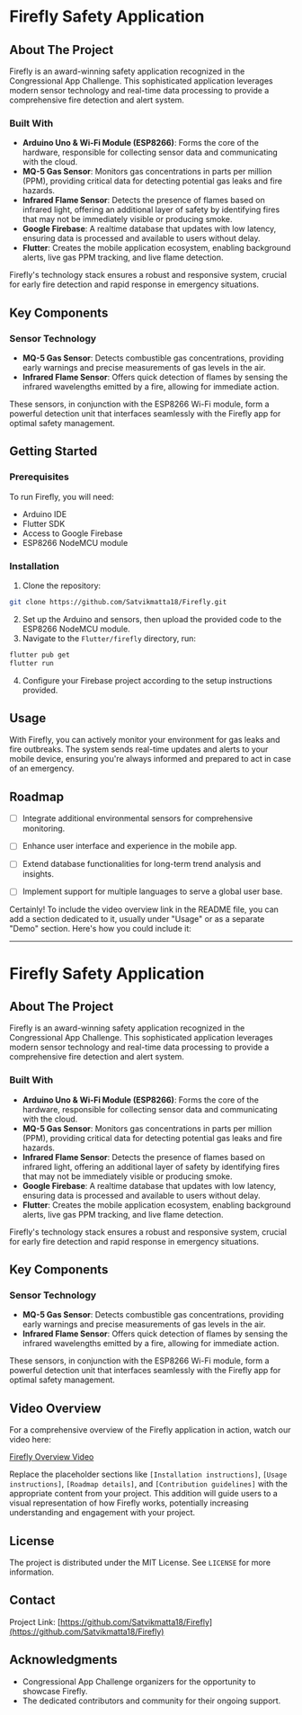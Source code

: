 
# Firefly Safety Application

## About The Project

Firefly is an award-winning safety application recognized in the Congressional App Challenge. This sophisticated application leverages modern sensor technology and real-time data processing to provide a comprehensive fire detection and alert system.

### Built With

- **Arduino Uno & Wi-Fi Module (ESP8266)**: Forms the core of the hardware, responsible for collecting sensor data and communicating with the cloud.
- **MQ-5 Gas Sensor**: Monitors gas concentrations in parts per million (PPM), providing critical data for detecting potential gas leaks and fire hazards.
- **Infrared Flame Sensor**: Detects the presence of flames based on infrared light, offering an additional layer of safety by identifying fires that may not be immediately visible or producing smoke.
- **Google Firebase**: A realtime database that updates with low latency, ensuring data is processed and available to users without delay.
- **Flutter**: Creates the mobile application ecosystem, enabling background alerts, live gas PPM tracking, and live flame detection.

Firefly's technology stack ensures a robust and responsive system, crucial for early fire detection and rapid response in emergency situations.

## Key Components

### Sensor Technology

- **MQ-5 Gas Sensor**: Detects combustible gas concentrations, providing early warnings and precise measurements of gas levels in the air.
- **Infrared Flame Sensor**: Offers quick detection of flames by sensing the infrared wavelengths emitted by a fire, allowing for immediate action.

These sensors, in conjunction with the ESP8266 Wi-Fi module, form a powerful detection unit that interfaces seamlessly with the Firefly app for optimal safety management.

## Getting Started

### Prerequisites

To run Firefly, you will need:

- Arduino IDE
- Flutter SDK
- Access to Google Firebase
- ESP8266 NodeMCU module

### Installation

1. Clone the repository:
```sh
git clone https://github.com/Satvikmatta18/Firefly.git
```
2. Set up the Arduino and sensors, then upload the provided code to the ESP8266 NodeMCU module.
3. Navigate to the `Flutter/firefly` directory, run:
```sh
flutter pub get
flutter run
```
4. Configure your Firebase project according to the setup instructions provided.

## Usage

With Firefly, you can actively monitor your environment for gas leaks and fire outbreaks. The system sends real-time updates and alerts to your mobile device, ensuring you're always informed and prepared to act in case of an emergency.

## Roadmap

- [ ] Integrate additional environmental sensors for comprehensive monitoring.
- [ ] Enhance user interface and experience in the mobile app.
- [ ] Extend database functionalities for long-term trend analysis and insights.
- [ ] Implement support for multiple languages to serve a global user base.


Certainly! To include the video overview link in the README file, you can add a section dedicated to it, usually under "Usage" or as a separate "Demo" section. Here's how you could include it:

---

# Firefly Safety Application

## About The Project

Firefly is an award-winning safety application recognized in the Congressional App Challenge. This sophisticated application leverages modern sensor technology and real-time data processing to provide a comprehensive fire detection and alert system.

### Built With

- **Arduino Uno & Wi-Fi Module (ESP8266)**: Forms the core of the hardware, responsible for collecting sensor data and communicating with the cloud.
- **MQ-5 Gas Sensor**: Monitors gas concentrations in parts per million (PPM), providing critical data for detecting potential gas leaks and fire hazards.
- **Infrared Flame Sensor**: Detects the presence of flames based on infrared light, offering an additional layer of safety by identifying fires that may not be immediately visible or producing smoke.
- **Google Firebase**: A realtime database that updates with low latency, ensuring data is processed and available to users without delay.
- **Flutter**: Creates the mobile application ecosystem, enabling background alerts, live gas PPM tracking, and live flame detection.

Firefly's technology stack ensures a robust and responsive system, crucial for early fire detection and rapid response in emergency situations.

## Key Components

### Sensor Technology

- **MQ-5 Gas Sensor**: Detects combustible gas concentrations, providing early warnings and precise measurements of gas levels in the air.
- **Infrared Flame Sensor**: Offers quick detection of flames by sensing the infrared wavelengths emitted by a fire, allowing for immediate action.

These sensors, in conjunction with the ESP8266 Wi-Fi module, form a powerful detection unit that interfaces seamlessly with the Firefly app for optimal safety management.


## Video Overview

For a comprehensive overview of the Firefly application in action, watch our video here:

[Firefly Overview Video](https://drive.google.com/file/d/1IOAvxmiFp7mES0Rf8_wqkLmSr3s0t8oe/view?usp=sharing)


Replace the placeholder sections like `[Installation instructions]`, `[Usage instructions]`, `[Roadmap details]`, and `[Contribution guidelines]` with the appropriate content from your project. This addition will guide users to a visual representation of how Firefly works, potentially increasing understanding and engagement with your project.


## License

The project is distributed under the MIT License. See `LICENSE` for more information.

## Contact

Project Link: [https://github.com/Satvikmatta18/Firefly](https://github.com/Satvikmatta18/Firefly)

## Acknowledgments

- Congressional App Challenge organizers for the opportunity to showcase Firefly.
- The dedicated contributors and community for their ongoing support.

